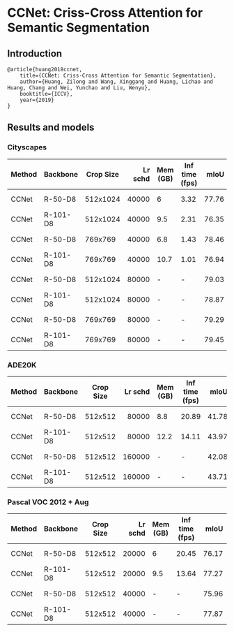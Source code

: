 # CCNet: Criss-Cross Attention for Semantic Segmentation

## Introduction
```
@article{huang2018ccnet,
    title={CCNet: Criss-Cross Attention for Semantic Segmentation},
    author={Huang, Zilong and Wang, Xinggang and Huang, Lichao and Huang, Chang and Wei, Yunchao and Liu, Wenyu},
    booktitle={ICCV},
    year={2019}
}
```

## Results and models

### Cityscapes
| Method | Backbone | Crop Size | Lr schd | Mem (GB) | Inf time (fps) | mIoU  | mIoU(ms+flip) |                                                                                                                                                                                              download                                                                                                                                                                                              |
|--------|----------|-----------|--------:|----------|----------------|------:|--------------:|----------------------------------------------------------------------------------------------------------------------------------------------------------------------------------------------------------------------------------------------------------------------------------------------------------------------------------------------------------------------------------------------------|
| CCNet  | R-50-D8  | 512x1024  |   40000 |        6 |           3.32 | 77.76 |         78.87 | [model](https://open-mmlab.s3.ap-northeast-2.amazonaws.com/mmsegmentation/models/ccnet/ccnet_r50-d8_512x1024_40k_cityscapes/ccnet_r50-d8_512x1024_40k_cityscapes_20200616_142517-4123f401.pth) &#124; [log](https://open-mmlab.s3.ap-northeast-2.amazonaws.com/mmsegmentation/models/ccnet/ccnet_r50-d8_512x1024_40k_cityscapes/ccnet_r50-d8_512x1024_40k_cityscapes_20200616_142517.log.json)     |
| CCNet  | R-101-D8 | 512x1024  |   40000 |      9.5 |           2.31 | 76.35 |         78.19 | [model](https://open-mmlab.s3.ap-northeast-2.amazonaws.com/mmsegmentation/models/ccnet/ccnet_r101-d8_512x1024_40k_cityscapes/ccnet_r101-d8_512x1024_40k_cityscapes_20200616_142540-a3b84ba6.pth) &#124; [log](https://open-mmlab.s3.ap-northeast-2.amazonaws.com/mmsegmentation/models/ccnet/ccnet_r101-d8_512x1024_40k_cityscapes/ccnet_r101-d8_512x1024_40k_cityscapes_20200616_142540.log.json) |
| CCNet  | R-50-D8  | 769x769   |   40000 |      6.8 |           1.43 | 78.46 |         79.93 | [model](https://open-mmlab.s3.ap-northeast-2.amazonaws.com/mmsegmentation/models/ccnet/ccnet_r50-d8_769x769_40k_cityscapes/ccnet_r50-d8_769x769_40k_cityscapes_20200616_145125-76d11884.pth) &#124; [log](https://open-mmlab.s3.ap-northeast-2.amazonaws.com/mmsegmentation/models/ccnet/ccnet_r50-d8_769x769_40k_cityscapes/ccnet_r50-d8_769x769_40k_cityscapes_20200616_145125.log.json)         |
| CCNet  | R-101-D8 | 769x769   |   40000 |     10.7 |           1.01 | 76.94 |         78.62 | [model](https://open-mmlab.s3.ap-northeast-2.amazonaws.com/mmsegmentation/models/ccnet/ccnet_r101-d8_769x769_40k_cityscapes/ccnet_r101-d8_769x769_40k_cityscapes_20200617_101428-4f57c8d0.pth) &#124; [log](https://open-mmlab.s3.ap-northeast-2.amazonaws.com/mmsegmentation/models/ccnet/ccnet_r101-d8_769x769_40k_cityscapes/ccnet_r101-d8_769x769_40k_cityscapes_20200617_101428.log.json)     |
| CCNet  | R-50-D8  | 512x1024  |   80000 | -        | -              | 79.03 |         80.16 | [model](https://open-mmlab.s3.ap-northeast-2.amazonaws.com/mmsegmentation/models/ccnet/ccnet_r50-d8_512x1024_80k_cityscapes/ccnet_r50-d8_512x1024_80k_cityscapes_20200617_010421-869a3423.pth) &#124; [log](https://open-mmlab.s3.ap-northeast-2.amazonaws.com/mmsegmentation/models/ccnet/ccnet_r50-d8_512x1024_80k_cityscapes/ccnet_r50-d8_512x1024_80k_cityscapes_20200617_010421.log.json)     |
| CCNet  | R-101-D8 | 512x1024  |   80000 | -        | -              | 78.87 |         79.90 | [model](https://open-mmlab.s3.ap-northeast-2.amazonaws.com/mmsegmentation/models/ccnet/ccnet_r101-d8_512x1024_80k_cityscapes/ccnet_r101-d8_512x1024_80k_cityscapes_20200617_203935-ffae8917.pth) &#124; [log](https://open-mmlab.s3.ap-northeast-2.amazonaws.com/mmsegmentation/models/ccnet/ccnet_r101-d8_512x1024_80k_cityscapes/ccnet_r101-d8_512x1024_80k_cityscapes_20200617_203935.log.json) |
| CCNet  | R-50-D8  | 769x769   |   80000 | -        | -              | 79.29 |         81.08 | [model](https://open-mmlab.s3.ap-northeast-2.amazonaws.com/mmsegmentation/models/ccnet/ccnet_r50-d8_769x769_80k_cityscapes/ccnet_r50-d8_769x769_80k_cityscapes_20200617_010421-73eed8ca.pth) &#124; [log](https://open-mmlab.s3.ap-northeast-2.amazonaws.com/mmsegmentation/models/ccnet/ccnet_r50-d8_769x769_80k_cityscapes/ccnet_r50-d8_769x769_80k_cityscapes_20200617_010421.log.json)         |
| CCNet  | R-101-D8 | 769x769   |   80000 | -        | -              | 79.45 |         80.66 | [model](https://open-mmlab.s3.ap-northeast-2.amazonaws.com/mmsegmentation/models/ccnet/ccnet_r101-d8_769x769_80k_cityscapes/ccnet_r101-d8_769x769_80k_cityscapes_20200618_011502-ad3cd481.pth) &#124; [log](https://open-mmlab.s3.ap-northeast-2.amazonaws.com/mmsegmentation/models/ccnet/ccnet_r101-d8_769x769_80k_cityscapes/ccnet_r101-d8_769x769_80k_cityscapes_20200618_011502.log.json)     |

### ADE20K
| Method | Backbone | Crop Size | Lr schd | Mem (GB) | Inf time (fps) | mIoU  | mIoU(ms+flip) |                                                                                                                                                                                      download                                                                                                                                                                                      |
|--------|----------|-----------|--------:|----------|----------------|------:|--------------:|------------------------------------------------------------------------------------------------------------------------------------------------------------------------------------------------------------------------------------------------------------------------------------------------------------------------------------------------------------------------------------|
| CCNet  | R-50-D8  | 512x512   |   80000 |      8.8 |          20.89 | 41.78 |         42.98 | [model](https://open-mmlab.s3.ap-northeast-2.amazonaws.com/mmsegmentation/models/ccnet/ccnet_r50-d8_512x512_80k_ade20k/ccnet_r50-d8_512x512_80k_ade20k_20200615_014848-aa37f61e.pth) &#124; [log](https://open-mmlab.s3.ap-northeast-2.amazonaws.com/mmsegmentation/models/ccnet/ccnet_r50-d8_512x512_80k_ade20k/ccnet_r50-d8_512x512_80k_ade20k_20200615_014848.log.json)         |
| CCNet  | R-101-D8 | 512x512   |   80000 |     12.2 |          14.11 | 43.97 |         45.13 | [model](https://open-mmlab.s3.ap-northeast-2.amazonaws.com/mmsegmentation/models/ccnet/ccnet_r101-d8_512x512_80k_ade20k/ccnet_r101-d8_512x512_80k_ade20k_20200615_014848-1f4929a3.pth) &#124; [log](https://open-mmlab.s3.ap-northeast-2.amazonaws.com/mmsegmentation/models/ccnet/ccnet_r101-d8_512x512_80k_ade20k/ccnet_r101-d8_512x512_80k_ade20k_20200615_014848.log.json)     |
| CCNet  | R-50-D8  | 512x512   |  160000 | -        | -              | 42.08 |         43.13 | [model](https://open-mmlab.s3.ap-northeast-2.amazonaws.com/mmsegmentation/models/ccnet/ccnet_r50-d8_512x512_160k_ade20k/ccnet_r50-d8_512x512_160k_ade20k_20200616_084435-7c97193b.pth) &#124; [log](https://open-mmlab.s3.ap-northeast-2.amazonaws.com/mmsegmentation/models/ccnet/ccnet_r50-d8_512x512_160k_ade20k/ccnet_r50-d8_512x512_160k_ade20k_20200616_084435.log.json)     |
| CCNet  | R-101-D8 | 512x512   |  160000 | -        | -              | 43.71 |         45.04 | [model](https://open-mmlab.s3.ap-northeast-2.amazonaws.com/mmsegmentation/models/ccnet/ccnet_r101-d8_512x512_160k_ade20k/ccnet_r101-d8_512x512_160k_ade20k_20200616_000644-e849e007.pth) &#124; [log](https://open-mmlab.s3.ap-northeast-2.amazonaws.com/mmsegmentation/models/ccnet/ccnet_r101-d8_512x512_160k_ade20k/ccnet_r101-d8_512x512_160k_ade20k_20200616_000644.log.json) |

### Pascal VOC 2012 + Aug
| Method | Backbone | Crop Size | Lr schd | Mem (GB) | Inf time (fps) | mIoU  | mIoU(ms+flip) |                                                                                                                                                                                        download                                                                                                                                                                                        |
|--------|----------|-----------|--------:|----------|----------------|------:|--------------:|----------------------------------------------------------------------------------------------------------------------------------------------------------------------------------------------------------------------------------------------------------------------------------------------------------------------------------------------------------------------------------------|
| CCNet  | R-50-D8  | 512x512   |   20000 |        6 |          20.45 | 76.17 |         77.51 | [model](https://open-mmlab.s3.ap-northeast-2.amazonaws.com/mmsegmentation/models/ccnet/ccnet_r50-d8_512x512_20k_voc12aug/ccnet_r50-d8_512x512_20k_voc12aug_20200617_193212-fad81784.pth) &#124; [log](https://open-mmlab.s3.ap-northeast-2.amazonaws.com/mmsegmentation/models/ccnet/ccnet_r50-d8_512x512_20k_voc12aug/ccnet_r50-d8_512x512_20k_voc12aug_20200617_193212.log.json)     |
| CCNet  | R-101-D8 | 512x512   |   20000 |      9.5 |          13.64 | 77.27 |         79.02 | [model](https://open-mmlab.s3.ap-northeast-2.amazonaws.com/mmsegmentation/models/ccnet/ccnet_r101-d8_512x512_20k_voc12aug/ccnet_r101-d8_512x512_20k_voc12aug_20200617_193212-0007b61d.pth) &#124; [log](https://open-mmlab.s3.ap-northeast-2.amazonaws.com/mmsegmentation/models/ccnet/ccnet_r101-d8_512x512_20k_voc12aug/ccnet_r101-d8_512x512_20k_voc12aug_20200617_193212.log.json) |
| CCNet  | R-50-D8  | 512x512   |   40000 | -        | -              | 75.96 |         77.04 | [model](https://open-mmlab.s3.ap-northeast-2.amazonaws.com/mmsegmentation/models/ccnet/ccnet_r50-d8_512x512_40k_voc12aug/ccnet_r50-d8_512x512_40k_voc12aug_20200613_232127-c2a15f02.pth) &#124; [log](https://open-mmlab.s3.ap-northeast-2.amazonaws.com/mmsegmentation/models/ccnet/ccnet_r50-d8_512x512_40k_voc12aug/ccnet_r50-d8_512x512_40k_voc12aug_20200613_232127.log.json)     |
| CCNet  | R-101-D8 | 512x512   |   40000 | -        | -              | 77.87 |         78.90 | [model](https://open-mmlab.s3.ap-northeast-2.amazonaws.com/mmsegmentation/models/ccnet/ccnet_r101-d8_512x512_40k_voc12aug/ccnet_r101-d8_512x512_40k_voc12aug_20200613_232127-c30da577.pth) &#124; [log](https://open-mmlab.s3.ap-northeast-2.amazonaws.com/mmsegmentation/models/ccnet/ccnet_r101-d8_512x512_40k_voc12aug/ccnet_r101-d8_512x512_40k_voc12aug_20200613_232127.log.json) |
